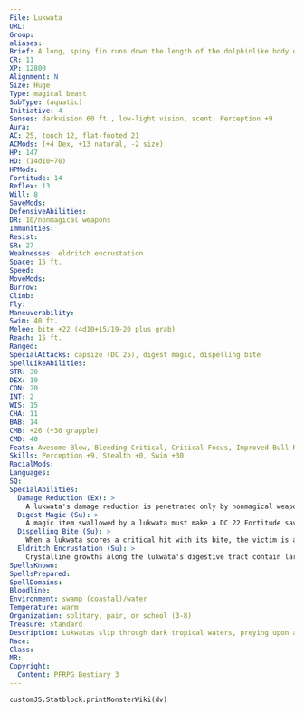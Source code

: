 ```yaml
---
File: Lukwata
URL: 
Group: 
aliases: 
Brief: A long, spiny fin runs down the length of the dolphinlike body of this eel-headed predator.
CR: 11
XP: 12800
Alignment: N
Size: Huge
Type: magical beast
SubType: (aquatic)
Initiative: 4
Senses: darkvision 60 ft., low-light vision, scent; Perception +9
Aura: 
AC: 25, touch 12, flat-footed 21
ACMods: (+4 Dex, +13 natural, -2 size)
HP: 147
HD: (14d10+70)
HPMods: 
Fortitude: 14
Reflex: 13
Will: 8
SaveMods: 
DefensiveAbilities: 
DR: 10/nonmagical weapons
Immunities: 
Resist: 
SR: 27
Weaknesses: eldritch encrustation
Space: 15 ft.
Speed: 
MoveMods: 
Burrow: 
Climb: 
Fly: 
Maneuverability: 
Swim: 40 ft.
Melee: bite +22 (4d10+15/19-20 plus grab)
Reach: 15 ft.
Ranged: 
SpecialAttacks: capsize (DC 25), digest magic, dispelling bite
SpellLikeAbilities: 
STR: 30
DEX: 19
CON: 20
INT: 2
WIS: 15
CHA: 11
BAB: 14
CMB: +26 (+30 grapple)
CMD: 40
Feats: Awesome Blow, Bleeding Critical, Critical Focus, Improved Bull Rush, Improved Critical (bite), Iron Will, Power Attack
Skills: Perception +9, Stealth +0, Swim +30
RacialMods: 
Languages: 
SQ: 
SpecialAbilities:
  Damage Reduction (Ex): >
    A lukwata's damage reduction is penetrated only by nonmagical weapons (temporary magical weapons, such as those created by the spell magic weapon and similar effects, count as magical weapons).
  Digest Magic (Su): >
    A magic item swallowed by a lukwata must make a DC 22 Fortitude save after an hour or become permanently nonmagical. Artifacts are immune to this effect. The save DC is Constitution-based.
  Dispelling Bite (Su): >
    When a lukwata scores a critical hit with its bite, the victim is affected as if targeted by a greater dispel magic spell. The caster level for this effect is equal to the lukwata's Hit Dice (CL 14th for most lukwatas).
  Eldritch Encrustation (Su): >
    Crystalline growths along the lukwata's digestive tract contain large deposits of magical energy. These nodes are responsible for the magical feedback that surrounds each lukwata, granting it its spell resistance, damage reduction, dispelling bite, and digest magic abilities. Dispel magic cast on a lukwata can negate these powers for 1 minute-the CL of the effect is treated as the lukwata's Hit Dice (CL 11th for most lukwatas).
SpellsKnown: 
SpellsPrepared: 
SpellDomains: 
Bloodline: 
Environment: swamp (coastal)/water
Temperature: warm
Organization: solitary, pair, or school (3-8)
Treasure: standard
Description: Lukwatas slip through dark tropical waters, preying upon all who dare enter their deep jungle rivers and pools, including beasts typically considered apex predators. While scholars say the beasts favor the dark, light doesn't deter them in their relentless pursuit of prey. Their long, flat bodies are reminiscent of those of dolphins or large fish, but lukwatas' heads are distinctively eel-like. A lukwata's unusual ability to disrupt magical effects rises from the strange crystalline growths that line its throat and stomach-crystals that allow the lukwata to gain nutrients from magical items as efficiently as from flesh and blood. These same growths give the lukwata an unusually strong resistance to all manner of magic attacks.  Lukwatas hate crocodiles, their chief predatory rivals, and attack them on sight, even if the lukwata has recently fed. Most crocodilians are not large enough to pose a significant threat; however, some accounts exist of lukwatas and dire crocodiles crossing paths. These fights are renowned for inf licting great destruction, with the embattled creatures smashing to bits piers, flotillas, and even dams in their fury.  A lukwata is 20 feet long and weighs 4,000 pounds.
Race: 
Class: 
MR: 
Copyright:
  Content: PFRPG Bestiary 3
---
```

```dataviewjs
customJS.Statblock.printMonsterWiki(dv)
```
